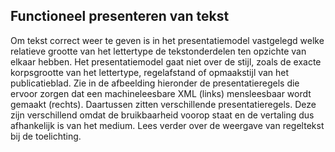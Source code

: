Functioneel presenteren van tekst 
----------------------------------

Om tekst correct weer te geven is in het presentatiemodel vastgelegd welke
relatieve grootte van het lettertype de tekstonderdelen ten opzichte van elkaar
hebben. Het presentatiemodel gaat niet over de stijl, zoals de exacte
korpsgrootte van het lettertype, regelafstand of opmaakstijl van het
publicatieblad. Zie in de afbeelding hieronder de presentatieregels die ervoor
zorgen dat een machineleesbare XML (links) mensleesbaar wordt gemaakt (rechts).
Daartussen zitten verschillende presentatieregels. Deze zijn verschillend omdat
de bruikbaarheid voorop staat en de vertaling dus afhankelijk is van het medium.
Lees verder over de weergave van regeltekst bij de toelichting.
